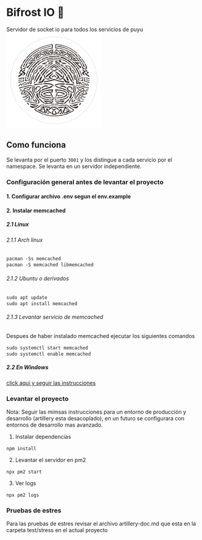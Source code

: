 # Bifrost IO 🌈
Servidor de socket io para todos los servicios de puyu  
![alt text](bifrost.png "Bifrost")
## Como funciona
Se levanta por el puerto `3001` y los distingue a cada servicio por el namespace. 
Se levanta en un servidor independiente.

### Configuración general antes de levantar el proyecto
#### 1. Configurar archivo .env segun el env.example

#### 2. Instalar memcached

##### 2.1 Linux

###### 2.1.1 Arch linux
```
pacman -Ss memcached
pacman -S memcached libmemcached
```

###### 2.1.2 Ubuntu o derivados
```
sudo apt update
sudo apt install memcached
```

###### 2.1.3 Levantar servicio de memcached
Despues de haber instalado memcached ejecutar los siguientes comandos
```
sudo systemctl start memcached
sudo systemctl enable memcached
```

##### 2.2 En Windows
[click aqui y seguir las instrucciones](https://stackoverflow.com/questions/59476616/install-memcached-on-windows)

### Levantar el proyecto 

Nota: Seguir las mimsas instrucciones para un entorno de producción y desarrollo (artillery esta desacoplado), en un futuro se configurara con entornos de desarrollo mas avanzado.

1. Instalar dependencias 
```
npm install
```

2. Levantar el servidor en pm2
```
npx pm2 start 
```

3. Ver logs 
```
npx pm2 logs
```

### Pruebas de estres
Para las pruebas de estres revisar el archivo artillery-doc.md 
que esta en la carpeta test/stress en el actual proyecto
